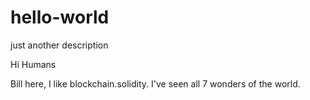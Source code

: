 # hello-world
just another description

Hi Humans

Bill here, I like blockchain.solidity. I've seen all 7 wonders of the world.
